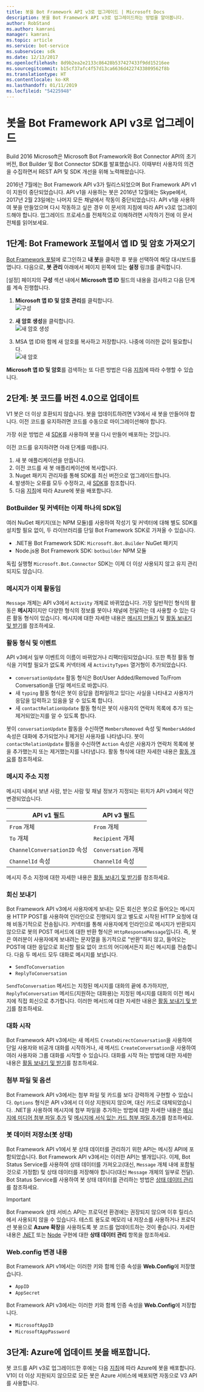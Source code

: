 ```yaml
---
title: 봇을 Bot Framework API v3로 업그레이드 | Microsoft Docs
description: 봇을 Bot Framework API v3로 업그레이드하는 방법을 알아봅니다.
author: RobStand
ms.author: kamrani
manager: kamrani
ms.topic: article
ms.service: bot-service
ms.subservice: sdk
ms.date: 12/13/2017
ms.openlocfilehash: 8d9b2ea2e2133c86428b537427433f9dd15216ee
ms.sourcegitcommit: b15cf37afc4f57d13ca6636d4227433809562f8b
ms.translationtype: HT
ms.contentlocale: ko-KR
ms.lasthandoff: 01/11/2019
ms.locfileid: "54225948"
---
```

# <a name="upgrade-your-bot-to-bot-framework-api-v3"></a>봇을 Bot Framework API v3로 업그레이드

Build 2016 Microsoft은 Microsoft Bot Framework와 Bot Connector API의 초기 버전, Bot Builder 및 Bot Connector SDK를 발표했습니다. 이때부터 사용자의 의견을 수집하면서 REST API 및 SDK 개선을 위해 노력해왔습니다.

2016년 7월에는 Bot Framework API v3가 릴리스되었으며 Bot Framework API v1이 지원이 중단되었습니다. API v1을 사용하는 봇은 2016년 12월에는 Skype에서, 2017년 2월 23일에는 나머지 모든 채널에서 작동이 중단되었습니다. API v1을 사용하여 봇을 만들었으며 다시 작동하고 싶은 경우 이 문서의 지침에 따라 API v3로 업그레이드해야 합니다. 업그레이드 프로세스를 전체적으로 이해하려면 시작하기 전에 이 문서 전체를 읽어보세요. 

## <a name="step-1-get-your-app-id-and-password-from-the-bot-framework-portal"></a>1단계: Bot Framework 포털에서 앱 ID 및 암호 가져오기

[Bot Framework 포털](https://dev.botframework.com/)에 로그인하고 **내 봇**을 클릭한 후 봇을 선택하여 해당 대시보드를 엽니다. 다음으로, **봇 관리** 아래에서 페이지 왼쪽에 있는 **설정** 링크를 클릭합니다. 

[설정] 페이지의 **구성** 섹션 내에서 **Microsoft 앱 ID** 필드의 내용을 검사하고 다음 단계를 계속 진행합니다.

<!-- TODO: Remove this 
### Case 1: App ID field is already populated

If the **App ID** field is already populated, complete these steps:
-->

1. **Microsoft 앱 ID 및 암호 관리**를 클릭합니다.  
![구성](./media/upgrade/manage-app-id.png)

2. **새 암호 생성**을 클릭합니다.  
![새 암호 생성](./media/upgrade/generate-new-password.png)

3. MSA 앱 ID와 함께 새 암호를 복사하고 저장합니다. 나중에 이러한 값이 필요합니다.  
![새 암호](./media/upgrade/new-password-generated.png)

**Microsoft 앱 ID 및 암호**를 검색하는 또 다른 방법은 다음 [지침](https://blog.botframework.com/2018/07/03/find-your-azure-bots-appid-and-appsecret/)에 따라 수행할 수 있습니다.

<!-- TODO: These steps are no longer valid. AppID will always be generated, confirmed with Support Engineers
### Case 2: App ID field is empty

If the **App ID** field is empty, complete these steps:

1. Click **Create Microsoft App ID and password**.  
   ![Create App ID and password](~/media/upgrade/generate-appid-and-password.png)
   > [!IMPORTANT]
   > Do not select the **Version 3.0** radio button yet. You will do this later, after you have [updated your bot code](#update-code).</div>

2. Click **Generate a password to continue**.  
   ![Generate app password](~/media/upgrade/generate-a-password-to-continue.png)

3. Copy and save the new password along with the MSA App Id; you will need these values in the future.  
   ![New password](~/media/upgrade/new-password-generated.png)

4. Click **Finish and go back to Bot Framework**.  
   ![Finish and go back to Portal](~/media/upgrade/finish-and-go-back-to-bot-framework.png)

5. Back on the bot settings page in the Bot Framework Portal, scroll to the bottom of the page and click **Save changes**.  
   ![Save changes](~/media/upgrade/save-changes.png)
-->

## <a id="update-code"></a> 2단계: 봇 코드를 버전 4.0으로 업데이트

V1 봇은 더 이상 호환되지 않습니다. 봇을 업데이트하려면 V3에서 새 봇을 만들어야 합니다. 이전 코드를 유지하려면 코드를 수동으로 마이그레이션해야 합니다.

가장 쉬운 방법은 새 [SDK](https://docs.microsoft.com/en-us/azure/bot-service/?view=azure-bot-service-4.0)를 사용하여 봇을 다시 만들어 배포하는 것입니다. 

이전 코드를 유지하려면 아래 단계를 따릅니다.

1. 새 봇 애플리케이션을 만듭니다.
2. 이전 코드를 새 봇 애플리케이션에 복사합니다.
3. Nuget 패키지 관리자를 통해 SDK를 최신 버전으로 업그레이드합니다.
4. 발생하는 오류를 모두 수정하고, 새 [SDK](https://docs.microsoft.com/en-us/azure/bot-service/?view=azure-bot-service-4.0)를 참조합니다.
5. 다음 [지침](https://docs.microsoft.com/en-us/azure/bot-service/bot-builder-howto-deploy-azure?view=azure-bot-service-4.0)에 따라 Azure에 봇을 배포합니다.

<!-- TODO: Remove outdated code 
To update your bot code to version 3.0, complete these steps:

1. Update to the latest version of the [Bot Framework SDK](https://github.com/Microsoft/BotBuilder) for your bot's language.
2. Update your code to apply the necessary changes, according the guidance below.
3. Use the [Bot Framework Emulator](~/bot-service-debug-emulator.md) to test your bot locally and then in the cloud.

The following sections describe the key differences between API v1 and API v3. After you have updated your code to API v3, you can finish the upgrade process by [updating your bot settings](#step-3) in the Bot Framework Portal.
-->

### <a name="botbuilder-and-connector-are-now-one-sdk"></a>BotBuilder 및 커넥터는 이제 하나의 SDK임

여러 NuGet 패키지(또는 NPM 모듈)를 사용하여 작성기 및 커넥터에 대해 별도 SDK를 설치할 필요 없이, 두 라이브러리를 단일 Bot Framework SDK로 가져올 수 있습니다.

- .NET용 Bot Framework SDK: `Microsoft.Bot.Builder` NuGet 패키지
- Node.js용 Bot Framework SDK: `botbuilder` NPM 모듈

독립 실행형 `Microsoft.Bot.Connector` SDK는 이제 더 이상 사용되지 않고 유지 관리되지도 않습니다.

### <a name="message-is-now-activity"></a>메시지가 이제 활동임

`Message` 개체는 API v3에서 `Activity` 개체로 바뀌었습니다. 가장 일반적인 형식의 활동은 **메시지**이지만 다양한 형식의 정보를 봇이나 채널에 전달하는 데 사용할 수 있는 다른 활동 형식이 있습니다. 메시지에 대한 자세한 내용은 [메시지 만들기](~/dotnet/bot-builder-dotnet-create-messages.md) 및 [활동 보내기 및 받기](~/dotnet/bot-builder-dotnet-connector.md)를 참조하세요.

### <a name="activity-types--events"></a>활동 형식 및 이벤트

API v3에서 일부 이벤트의 이름이 바뀌었거나 리팩터링되었습니다. 또한 특정 활동 형식을 기억할 필요가 없도록 커넥터에 새 `ActivityTypes` 열거형이 추가되었습니다.

- `conversationUpdate` 활동 형식은 Bot/User Added/Removed To/From Conversation을 단일 메서드로 바꿉니다.
- 새 `typing` 활동 형식은 봇이 응답을 컴파일하고 있다는 사실을 나타내고 사용자가 응답을 입력하고 있음을 알 수 있도록 합니다.
- 새 `contactRelationUpdate` 활동 형식은 봇이 사용자의 연락처 목록에 추가 또는 제거되었는지를 알 수 있도록 합니다.

봇이 `conversationUpdate` 활동을 수신하면 `MembersRemoved` 속성 및 `MembersAdded` 속성은 대화에 추가되었거나 제거된 사용자를 나타냅니다. 봇이 `contactRelationUpdate` 활동을 수신하면 `Action` 속성은 사용자가 연락처 목록에 봇을 추가했는지 또는 제거했는지를 나타냅니다. 활동 형식에 대한 자세한 내용은 [활동 개요](~/dotnet/bot-builder-dotnet-activities.md)를 참조하세요.

### <a name="addressing-messages"></a>메시지 주소 지정

메시지 내에서 보낸 사람, 받는 사람 및 채널 정보가 지정되는 위치가 API v3에서 약간 변경되었습니다.

|API v1 필드 | API v3 필드|
|--------|--------|
| `From` 개체 | `From` 개체 |
| `To` 개체 | `Recipient` 개체 |
| `ChannelConversationID` 속성 | `Conversation` 개체|
| `ChannelId` 속성 | `ChannelId` 속성 |

메시지 주소 지정에 대한 자세한 내용은 [활동 보내기 및 받기](~/dotnet/bot-builder-dotnet-connector.md)를 참조하세요.

### <a name="sending-replies"></a>회신 보내기

Bot Framework API v3에서 사용자에게 보내는 모든 회신은 봇으로 들어오는 메시지용 HTTP POST를 사용하여 인라인으로 진행되지 않고 별도로 시작된 HTTP 요청에 대해 비동기적으로 전송됩니다. 커넥터를 통해 사용자에게 인라인으로 메시지가 반환되지 않으므로 봇의 POST 메서드에 대한 반환 형식은 `HttpResponseMessage`입니다. 즉, 봇은 여러분이 사용자에게 보내려는 문자열을 동기적으로 "반환"하지 않고, 들어오는 POST에 대한 응답으로 회신할 필요 없이 코드의 어디에서든지 회신 메시지를 전송합니다. 다음 두 메서드 모두 대화로 메시지를 보냅니다.

- `SendToConversation`
- `ReplyToConversation`

`SendToConversation` 메서드는 지정된 메시지를 대화의 끝에 추가하지만, `ReplyToConversation` 메서드(지원하는 대화용)는 지정된 메시지를 대화의 이전 메시지에 직접 회신으로 추가합니다. 이러한 메서드에 대한 자세한 내용은 [활동 보내기 및 받기](~/dotnet/bot-builder-dotnet-connector.md)를 참조하세요.

### <a name="starting-conversations"></a>대화 시작

Bot Framework API v3에서는 새 메서드 `CreateDirectConversation`을 사용하여 단일 사용자와 비공개 대화를 시작하거나, 새 메서드 `CreateConversation`을 사용하여 여러 사용자와 그룹 대화를 시작할 수 있습니다. 대화를 시작 하는 방법에 대한 자세한 내용은 [활동 보내기 및 받기](~/dotnet/bot-builder-dotnet-connector.md#start-a-conversation)를 참조하세요.

### <a name="attachments-and-options"></a>첨부 파일 및 옵션

Bot Framework API v3에서는 첨부 파일 및 카드를 보다 강력하게 구현할 수 있습니다. `Options` 형식은 API v3에서 더 이상 지원되지 않으며, 대신 카드로 대체되었습니다. .NET을 사용하여 메시지에 첨부 파일을 추가하는 방법에 대한 자세한 내용은 [메시지에 미디어 첨부 파일 추가](~/dotnet/bot-builder-dotnet-add-media-attachments.md) 및 [메시지에 서식 있는 카드 첨부 파일 추가](~/dotnet/bot-builder-dotnet-add-rich-card-attachments.md)를 참조하세요.

### <a name="bot-data-storage-bot-state"></a>봇 데이터 저장소(봇 상태)

Bot Framework API v1에서 봇 상태 데이터를 관리하기 위한 API는 메시징 API에 포함되었습니다. Bot Framework API v3에서는 이러한 API는 별개입니다. 이제, Bot Status Service를 사용하여 상태 데이터를 가져오고(대신, `Message` 개체 내에 포함될 것으로 가정함) 및 상태 데이터를 저장해야 합니다(대신 `Message` 개체의 일부로 전달). Bot Status Service를 사용하여 봇 상태 데이터를 관리하는 방법은 [상태 데이터 관리](~/dotnet/bot-builder-dotnet-state.md)를 참조하세요.

> [!IMPORTANT]
> Bot Framework 상태 서비스 API는 프로덕션 환경에는 권장되지 않으며 이후 릴리스에서 사용되지 않을 수 있습니다. 테스트 용도로 메모리 내 저장소를 사용하거나 프로덕션 봇용으로 **Azure 확장**을 사용하도록 봇 코드를 업데이트하는 것이 좋습니다. 자세한 내용은 [.NET](~/dotnet/bot-builder-dotnet-state.md) 또는 [Node](~/nodejs/bot-builder-nodejs-state.md) 구현에 대한 **상태 데이터 관리** 항목을 참조하세요.

### <a name="webconfig-changes"></a>Web.config 변경 내용

Bot Framework API v1에서는 이러한 키와 함께 인증 속성을 **Web.Config**에 저장했습니다.

- `AppID`
- `AppSecret`

Bot Framework API v3에서는 이러한 키와 함께 인증 속성을 **Web.Config**에 저장합니다.

- `MicrosoftAppID`
- `MicrosoftAppPassword`

## <a id="step-3"></a> 3단계: Azure에 업데이트 봇을 배포합니다.

봇 코드를 API v3로 업그레이드한 후에는 다음 [지침](https://docs.microsoft.com/en-us/azure/bot-service/bot-builder-howto-deploy-azure?view=azure-bot-service-4.0)에 따라 Azure에 봇을 배포합니다. V1이 더 이상 지원되지 않으므로 모든 봇은 Azure 서비스에 배포되면 자동으로 V3 API를 사용합니다.

<!-- TODO: Documentation set for removal 
1. Sign in to the [Bot Framework Portal](https://dev.botframework.com/).

2. Click **My bots** and select your bot to open its dashboard. 

3. Click the **SETTINGS** link that is located near the top-right corner of the page. 

4. Under **Version 3.0** within the **Configuration** section, paste your bot's endpoint into the **Messaging endpoint** field.  
![Version 3 configuration](~/media/upgrade/paste-new-v3-enpoint-url.png)

5. Select the **Version 3.0** radio button.  
![Select version 3.0](~/media/upgrade/switch-to-v3-endpoint.png)

6. Scroll to the bottom of the page and click **Save changes**.  
![Save changes](~/media/upgrade/save-changes.png)
-->